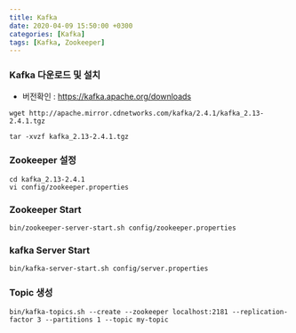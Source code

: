 ```yaml
---
title: Kafka
date: 2020-04-09 15:50:00 +0300
categories: [Kafka]
tags: [Kafka, Zookeeper]
---
```


### Kafka 다운로드 및 설치
- 버전확인 : https://kafka.apache.org/downloads 
```shell
wget http://apache.mirror.cdnetworks.com/kafka/2.4.1/kafka_2.13-2.4.1.tgz
```

```shell
tar -xvzf kafka_2.13-2.4.1.tgz
```

### Zookeeper 설정
```shell
cd kafka_2.13-2.4.1
vi config/zookeeper.properties
```

### Zookeeper Start
```shell
bin/zookeeper-server-start.sh config/zookeeper.properties
```

### kafka Server Start
```shell
bin/kafka-server-start.sh config/server.properties
```

### Topic 생성
```shell
bin/kafka-topics.sh --create --zookeeper localhost:2181 --replication-factor 3 --partitions 1 --topic my-topic
```